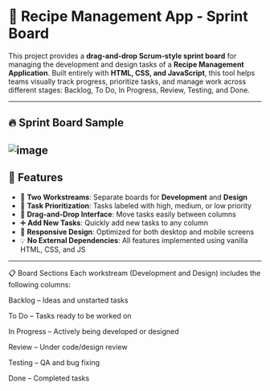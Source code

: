 # 🍲 Recipe Management App - Sprint Board

This project provides a **drag-and-drop Scrum-style sprint board** for managing the development and design tasks of a **Recipe Management Application**. Built entirely with **HTML, CSS, and JavaScript**, this tool helps teams visually track progress, prioritize tasks, and manage work across different stages: Backlog, To Do, In Progress, Review, Testing, and Done.

---

## 🔥 Sprint Board Sample
![image](https://github.com/user-attachments/assets/72743c44-d852-4524-aea6-45877928551c)
---

## 🧩 Features

- 🧱 **Two Workstreams**: Separate boards for **Development** and **Design**
- 🎯 **Task Prioritization**: Tasks labeled with high, medium, or low priority
- 🔄 **Drag-and-Drop Interface**: Move tasks easily between columns
- ➕ **Add New Tasks**: Quickly add new tasks to any column
- 🎨 **Responsive Design**: Optimized for both desktop and mobile screens
- 💡 **No External Dependencies**: All features implemented using vanilla HTML, CSS, and JS

---

📋 Board Sections
Each workstream (Development and Design) includes the following columns:

Backlog – Ideas and unstarted tasks

To Do – Tasks ready to be worked on

In Progress – Actively being developed or designed

Review – Under code/design review

Testing – QA and bug fixing

Done – Completed tasks
